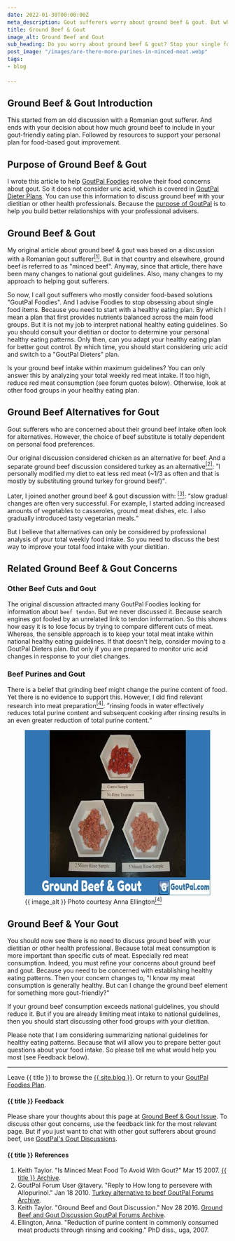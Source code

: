 ```yaml
---
date: 2022-01-30T00:00:00Z
meta_description: Gout sufferers worry about ground beef & gout. But what about the rest of your diet? See how to resolve your gouty beefy concerns.
title: Ground Beef & Gout
image_alt: Ground Beef and Gout
sub_heading: Do you worry about ground beef & gout? Stop your single food concerns. Start eating beef in gout-friendly eating habits.
post_image: "/images/are-there-more-purines-in-minced-meat.webp"
tags:
- blog

---
```


<h2 id="intro">Ground Beef & Gout Introduction</h2>

This started from an old discussion with a Romanian gout sufferer. And ends with your decision about how much ground beef to include in your gout-friendly eating plan. Followed by resources to support your personal plan for food-based gout improvement.

<h2 id="intent">Purpose of Ground Beef & Gout</h2>

I wrote this article to help <a href="/9569/goutpal-plan-for-gout-foodies/">GoutPal Foodies</a> resolve their food concerns about gout. So it does not consider uric acid, which is covered in <a href="/9601/goutpal-plan-for-gout-dieters/">GoutPal Dieter Plans</a>. You can use this information to discuss ground beef with your dietitian or other health professionals. Because the <a href="/gouty/purpose/">purpose of GoutPal</a> is to help you build better relationships with your professional advisers.

<h2 id="gout">Ground Beef & Gout</h2>

My original article about ground beef & gout was based on a discussion with a Romanian gout sufferer<a href="#ref1"><sup>[1]</sup></a>. But in that country and elsewhere, ground beef is referred to as "minced beef". Anyway, since that article, there have been many changes to national gout guidelines. Also, many changes to my approach to helping gout sufferers.

So now, I call gout sufferers who mostly consider food-based solutions "GoutPal Foodies". And I advise Foodies to stop obsessing about single food items. Because you need to start with a healthy eating plan. By which I mean a plan that first provides nutrients balanced across the main food groups. But it is not my job to interpret national healthy eating guidelines. So you should consult your dietitian or doctor to determine your personal healthy eating patterns. Only then, can you adapt your healthy eating plan for better gout control. By which time, you should start considering uric acid and switch to a "GoutPal Dieters" plan.

Is your ground beef intake within maximum guidelines? You can only answer this by analyzing your total weekly red meat intake. If too high, reduce red meat consumption (see forum quotes below). Otherwise, look at other food groups in your healthy eating plan.

<h2 id="alternative">Ground Beef Alternatives for Gout</h2>

Gout sufferers who are concerned about their ground beef intake often look for alternatives. However, the choice of beef substitute is totally dependent on personal food preferences.

Our original discussion considered chicken as an alternative for beef. And a separate ground beef discussion considered turkey as an alternative<a href="#ref2"><sup>[2]</sup></a>: <q cite="/gout-pal-forum/please-help-my-gout/how-long-to-presevere-with-allopurinol/#post-3783">I personally modified my diet to eat less red meat (~1/3 as often and that is mostly by substituting ground turkey for ground beef)</q>. 

Later, I joined another ground beef & gout discussion with: <a href="#ref3"><sup>[3]</sup></a>: <q cite="https://goutpal.net/forums/topic/can-i-ever-have-beef-again/#post-2282">slow gradual changes are often very successful. For example, I started adding increased amounts of vegetables to casseroles, ground meat dishes, etc. I also gradually introduced tasty vegetarian meals.</q>

But I believe that alternatives can only be considered by professional analysis of your total weekly food intake. So you need to discuss the best way to improve your total food intake with your dietitian.

<h2 id="concerns">Related Ground Beef & Gout Concerns</h2>

<h3 id="cuts">Other Beef Cuts and Gout</h3>

The original discussion attracted many GoutPal Foodies looking for information about `beef tendon`. But we never discussed it. Because search engines got fooled by an unrelated link to tendon information. So this shows how easy it is to lose focus by trying to compare different cuts of meat. Whereas, the sensible approach is to keep your total meat intake within national healthy eating guidelines. If that doesn't help, consider moving to a GoutPal Dieters plan. But only if you are prepared to monitor uric acid changes in response to your diet changes.

<h3 id="purine">Beef Purines and Gout</h3>

There is a belief that grinding beef might change the purine content of food. Yet there is no evidence to support this. However, I did find relevant research into meat preparation<a href="#ref4"><sup>[4]</sup></a>: <q cite="https://getd.libs.uga.edu/pdfs/ellington_anna_k_200708_ms.pdf">rinsing foods in water effectively reduces total purine content and subsequent cooking after rinsing results in an even greater reduction of total purine content.</q>

<figure id="image" class="inner">
<img src="/images/are-there-more-purines-in-minced-meat.webp" alt="{{ image_alt }}"  width="610" height="377">
  <figcaption>{{ image_alt }} Photo courtesy Anna Ellington<a href="#ref4"><sup>[4]</sup></a></figcaption>
</figure>

<h2 id="next">Ground Beef & Your Gout</h2>

You should now see there is no need to discuss ground beef with your dietitian or other health professional. Because total meat consumption is more important than specific cuts of meat. Especially red meat consumption. Indeed, you must refine your concerns about ground beef and gout. Because you need to be concerned with establishing healthy eating patterns. Then your concern changes to, "I know my meat consumption is generally healthy. But can I change the ground beef element for something more gout-friendly?"

If your ground beef consumption exceeds national guidelines, you should reduce it. But if you are already limiting meat intake to national guidelines, then you should start discussing other food groups with your dietitian.

Please note that I am considering summarizing national guidelines for healthy eating patterns. Because that will allow you to prepare better gout questions about your food intake. So please tell me what would help you most (see Feedback below).

***

Leave {{ title }} to browse the <a href="/blog">{{ site.blog }}</a>. Or return to your <a href="/9569/goutpal-plan-for-gout-foodies/">GoutPal Foodies Plan</a>.

<h4 id="feedback">{{ title }} Feedback</h4>

Please share your thoughts about this page at <a href="{{ site.social_links.github }}issues/28">Ground Beef & Gout Issue</a>. To discuss other gout concerns, use the feedback link for the most relevant page. But if you just want to chat with other gout sufferers about ground beef, use <a href="{{ site.social_links.github }}discussions">GoutPal's Gout Discussions</a>.

<h4 id="refs">{{ title }} References</h4>
<ol>
	<li id="ref1">Keith Taylor. "Is Minced Meat Food To Avoid With Gout?" Mar 15 2007. <a href="https://web.archive.org/web/20070317223844/gout-pal.com/food-to-avoid-with-gout/2007/03/">{{ title }} Archive</a>.</li>
	<li id="ref2">GoutPal Forum User @tavery. "Reply to How long to persevere with Allopurinol." Jan 18 2010. <a href="https://web.archive.org/web/20150907133232/http://www.gout-pal.com/gout-pal-forum/please-help-my-gout/how-long-to-presevere-with-allopurinol/#post-3783">Turkey alternative to beef GoutPal Forums Archive</a>.</li>
	<li id="ref3">Keith Taylor. "Ground Beef and Gout Discussion." Nov 28 2016. <a href="https://web.archive.org/web/20201202224718/https://goutpal.net/forums/topic/can-i-ever-have-beef-again/#post-2282">Ground Beef and Gout Discussion GoutPal Forums Archive</a>.</li>
	<li id="ref4">Ellington, Anna. "Reduction of purine content in commonly consumed meat products through rinsing and cooking." PhD diss., uga, 2007.</li>
</ol>
